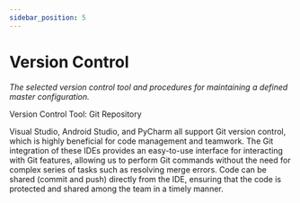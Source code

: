 ```yaml
---
sidebar_position: 5
---
```


# Version Control
_The selected version control tool and procedures for maintaining a defined master configuration._

Version Control Tool: Git Repository

Visual Studio, Android Studio, and PyCharm all support Git version control, which is highly beneficial for code management and teamwork. The Git integration of these IDEs provides an easy-to-use interface for interacting with Git features, allowing us to perform Git commands without the need for complex series of tasks such as resolving merge errors. Code can be shared (commit and push) directly from the IDE, ensuring that the code is protected and shared among the team in a timely manner.

